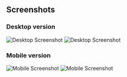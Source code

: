 ## Screenshots

### Desktop version
![Desktop Screenshot](imgs/desktop1.png)
![Desktop Screenshot](imgs/desktop2.png)

### Mobile version
![Mobile Screenshot](imgs/mobile1.png)
![Mobile Screenshot](imgs/mobile2.png)
